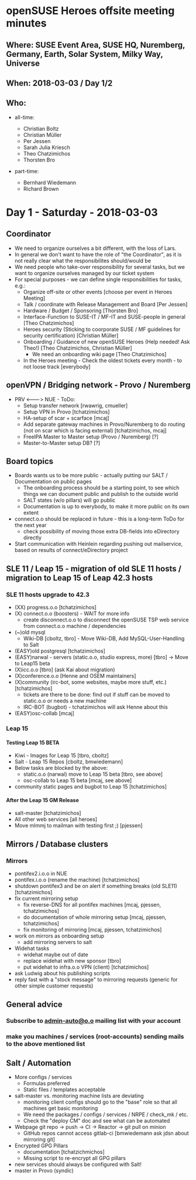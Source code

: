 # openSUSE Heroes offsite meeting minutes

## Where: SUSE Event Area, SUSE HQ, Nuremberg, Germany, Earth, Solar System, Milky Way, Universe 

## When:  2018-03-03 / Day 1/2

## Who:

* all-time:
  * Christian Boltz
  * Christian Müller
  * Per Jessen
  * Sarah Julia Kriesch
  * Theo Chatzimichos
  * Thorsten Bro

* part-time:
  * Bernhard Wiedemann
  * Richard Brown

# Day 1 - Saturday - 2018-03-03

## Coordinator

* We need to organize ourselves a bit different, with the loss of Lars.
* In general we don't want to have the role of "the Coordinator", as it is not really clear what the responsibilites should/would be
* We need people who take-over responsibility for several tasks, but we want to organize ourselves managed by our ticket system
* For special purposes - we can define single responsibilities for tasks, e.g.:
  * Organize off-site or other events [choose per event in Heroes Meeting]
  * Talk / coordinate with Release Management and Board [Per Jessen]
  * Hardware / Budget / Sponsoring [Thorsten Bro]
  * Interface-Function to SUSE-IT / MF-IT and SUSE-people in general [Theo Chatzimichos]
  * Heroes security (Sticking to coorporate SUSE / MF guidelines for security certification) [Christian Müller]
  * Onboarding / Guidance of new openSUSE Heroes (Help needed! Ask Theo!) [Theo Chatzimichos, Christian Müller]
      * We need an onboarding wiki page [Theo Chatzimichos]
  * In the Heroes meeting - Check the oldest tickets every month - to not loose track [everybody]

## openVPN / Bridging network - Provo / Nuremberg

* PRV <---> NUE - ToDo:
    * Setup transfer network [rwawrig, cmueller]
    * Setup VPN in Provo [tchatzimichos]
    * HA-setup of scar + scarface [mcaj]
    * Add separate gateway machines in Provo/Nuremberg to do routing (not on scar which is facing external) [tchatzimichos, mcaj]
    * FreeIPA Master to Master setup (Provo / Nuremberg) [?]
    * Master-to-Master setup DB? [?]

## Board topics

* Boards wants us to be more public - actually putting our SALT / Documentation on public pages
  * The onboarding process should be a starting point, to see which things we can document public and publish to the outside world
  * SALT states (w/o pillars) will go public
  * Documentation is up to everybody, to make it more public on its own extent
* connect.o.o should be replaced in future - this is a long-term ToDo for the next year
  * check possibility of moving those extra DB-fields into eDirectory directly
* Start communication with Heinlein regarding pushing out mailservice, based on results of connect/eDirectory project

## SLE 11 / Leap 15 - migration of old SLE 11 hosts  / migration to Leap 15 of Leap 42.3 hosts

### SLE 11 hosts upgrade to 42.3

  * (XX) progress.o.o [tchatzimichos]
  * (X) connect.o.o (boosters) - WAIT for more info
    * create disconnect.o.o to disconnect the openSUSE TSP web service from connect.o.o machine / dependencies
  * (~)old mysql
    * Wiki-DB [cboltz, tbro] - Move Wiki-DB, Add MySQL-User-Handling to Salt
  * (EASY)old postgresql [tchatzimichos]
  * (EASY)narwal - servers (static.o.o, studio express, more) [tbro] -> Move to Leap15 beta
  * (X)icc.o.o [tbro] (ask Kai about migration)
  * (X)conference.o.o [Henne and OSEM maintainers]
  * (X)community (irc-bot, some websites, maybe more stuff, etc.) [tchatzimichos]
    * tickets are there to be done: find out if stuff can be moved to static.o.o or needs a new machine
    * IRC-BOT (bugbot) - tchatzimichos will ask Henne about this
  * (EASY)osc-collab [mcaj]

### Leap 15

#### Testing Leap 15 BETA

  * Kiwi - Images for Leap 15 [tbro, cboltz]
  * Salt - Leap 15 Repos [cboltz, bmwiedemann]
  * Below tasks are blocked by the above:
    * static.o.o (narwal) move to Leap 15 beta [tbro, see above]
    * osc-collab to Leap 15 beta [mcaj, see above]
  * community static pages and bugbot to Leap 15 [tchatzimichos]

#### After the Leap 15 GM Release

  * salt-master [tchatzimichos]
  * All other web services [all heroes]
  * Move mlmmj to mailman with testing first ;) [pjessen]

## Mirrors / Database clusters

### Mirrors

  * pontifex2.i.o.o in NUE
  * pontifex.i.o.o (rename the machine) [tchatzimichos]
  * shutdown pontifex3 and be on alert if something breaks (old SLE11) [tchatzimichos]
  * fix current mirroring setup
    * fix reverse-DNS for all pontifex machines [mcaj, pjessen, tchatzimichos]
    * do documentation of whole mirroring setup [mcaj, pjessen, tchatzimichos]
    * fix monitoring of mirroring [mcaj, pjessen, tchatzimichos]
  * work on mirrors as onboarding setup
    * add mirroring servers to salt
  * Widehat tasks
    * widehat maybe out of date
    * replace widehat with new sponsor [tbro]
    * put widehat to infra.o.o VPN (client) [tchatzimichos]
  * ask Ludwig about his publishing scripts
  * reply fast with a "stock message" to mirroring requests (generic for other simple customer requests)

## General advice

### Subscribe to admin-auto@o.o mailing list with your account
### make you machines / services (root-accounts) sending mails to the above mentioned list

## Salt / Automation

* More configs / services
  * Formulas preferred
  * Static files / templates acceptable
* salt-master vs. monitoring machine lists are deviating
  * monitoring client configs should go to the "base" role so that all machines get basic monitoring
  * We need the packages / configs / services / NRPE / check_mk / etc.
  * Check the "deploy CM" doc and see what can be automated
* Webpage git repo -> push -> CI -> Reactor -> git pull on minion
  * GitHub repos cannot access gitlab-ci [bmwiedemann ask jdsn about mirroring git]
* Encrypted GPG Pillars
  * documentation [tchatzichmichos]
  * Missing script to re-encrypt all GPG pillars
* new services should always be configured with Salt!
* master in Provo (syndic)
